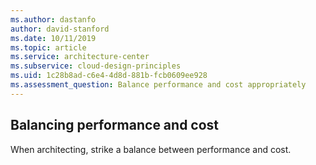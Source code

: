 ```yaml
---
ms.author: dastanfo
author: david-stanford
ms.date: 10/11/2019
ms.topic: article
ms.service: architecture-center
ms.subservice: cloud-design-principles
ms.uid: 1c28b8ad-c6e4-4d8d-881b-fcb0609ee928
ms.assessment_question: Balance performance and cost appropriately
---
```

## Balancing performance and cost


When architecting, strike a balance between performance and cost.